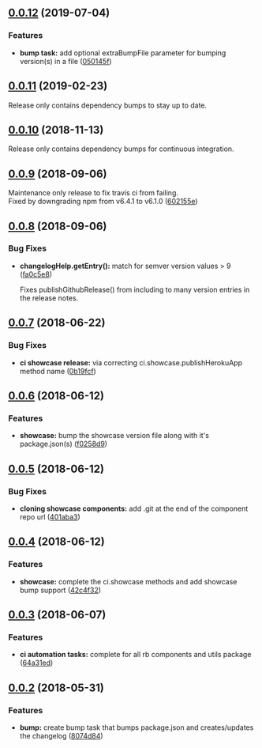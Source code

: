 ## [0.0.12](https://github.com/rapid-build-ui/cli/compare/v0.0.11...v0.0.12) (2019-07-04)


### Features

* **bump task:** add optional extraBumpFile parameter for bumping version(s) in a file ([050145f](https://github.com/rapid-build-ui/cli/commit/050145f))



## [0.0.11](https://github.com/rapid-build-ui/cli/compare/v0.0.10...v0.0.11) (2019-02-23)


Release only contains dependency bumps to stay up to date.



## [0.0.10](https://github.com/rapid-build-ui/cli/compare/v0.0.9...v0.0.10) (2018-11-13)


Release only contains dependency bumps for continuous integration.



## [0.0.9](https://github.com/rapid-build-ui/cli/compare/v0.0.8...v0.0.9) (2018-09-06)


Maintenance only release to fix travis ci from failing.  
Fixed by downgrading npm from v6.4.1 to v6.1.0 ([602155e](https://github.com/rapid-build-ui/cli/commit/602155e))



## [0.0.8](https://github.com/rapid-build-ui/cli/compare/v0.0.7...v0.0.8) (2018-09-06)


### Bug Fixes

* **changelogHelp.getEntry():** match for semver version values > 9 ([fa0c5e8](https://github.com/rapid-build-ui/cli/commit/fa0c5e8))

	Fixes publishGithubRelease() from including to many version entries in the release notes.



## [0.0.7](https://github.com/rapid-build-ui/cli/compare/v0.0.6...v0.0.7) (2018-06-22)


### Bug Fixes

* **ci showcase release:** via correcting ci.showcase.publishHerokuApp method name ([0b19fcf](https://github.com/rapid-build-ui/cli/commit/0b19fcf))



## [0.0.6](https://github.com/rapid-build-ui/cli/compare/v0.0.5...v0.0.6) (2018-06-12)


### Features

* **showcase:** bump the showcase version file along with it's package.json(s) ([f0258d9](https://github.com/rapid-build-ui/cli/commit/f0258d9))



## [0.0.5](https://github.com/rapid-build-ui/cli/compare/v0.0.4...v0.0.5) (2018-06-12)


### Bug Fixes

* **cloning showcase components:** add .git at the end of the component repo url ([401aba3](https://github.com/rapid-build-ui/cli/commit/401aba3))



## [0.0.4](https://github.com/rapid-build-ui/cli/compare/v0.0.3...v0.0.4) (2018-06-12)


### Features

* **showcase:** complete the ci.showcase methods and add showcase bump support ([42c4f32](https://github.com/rapid-build-ui/cli/commit/42c4f32))



## [0.0.3](https://github.com/rapid-build-ui/cli/compare/v0.0.2...v0.0.3) (2018-06-07)


### Features

* **ci automation tasks:** complete for all rb components and utils package ([64a31ed](https://github.com/rapid-build-ui/cli/commit/64a31ed))



## [0.0.2](https://github.com/rapid-build-ui/cli/compare/v0.0.1...v0.0.2) (2018-05-31)


### Features

* **bump:** create bump task that bumps package.json and creates/updates the changelog ([8074d84](https://github.com/rapid-build-ui/cli/commit/8074d84))



